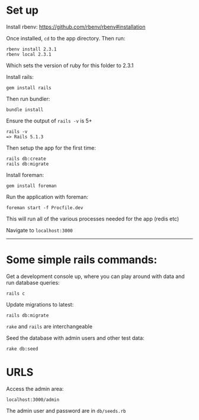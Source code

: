 # Set up

Install rbenv: https://github.com/rbenv/rbenv#installation

Once installed, `cd` to the app directory. Then run:

```
rbenv install 2.3.1
rbenv local 2.3.1
```

Which sets the version of ruby for this folder to 2.3.1

Install rails:

```
gem install rails
```

Then run bundler:

```
bundle install
```

Ensure the output of `rails -v` is 5+

```
rails -v
=> Rails 5.1.3
```

Then setup the app for the first time:

```
rails db:create
rails db:migrate
```

Install foreman:

```
gem install foreman
```

Run the application with foreman:

```
foreman start -f Procfile.dev
```

This will run all of the various processes needed for the app (redis etc)

Navigate to `localhost:3000`

---

# Some simple rails commands:

Get a development console up, where you can play around with data and run database queries:

```
rails c
```

Update migrations to latest:

```
rails db:migrate
```
`rake` and `rails` are interchangeable

Seed the database with admin users and other test data:

```
rake db:seed
```

# URLS

Access the admin area:

```
localhost:3000/admin
```

The admin user and password are in `db/seeds.rb`


